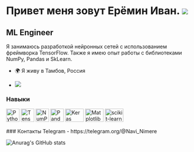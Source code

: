 Привет меня зовут Ерёмин Иван. ![](https://user-images.githubusercontent.com/18350557/176309783-0785949b-9127-417c-8b55-ab5a4333674e.gif)
=========================================================================================================================================

ML Engineer
----------

Я занимаюсь разработкой нейронных сетей с использованием фреймворка TensorFlow. Также я имею опыт работы с библиотеками NumPy, Pandas и SkLearn.

*   🌍 Я живу в Тамбов, Россия
*   <a href="https://www.github.com/Nimere1990" target="_blank" rel="noreferrer"><img
                  src="https://img.shields.io/github/followers/Nimere1990?logo=github&style=for-the-badge&color=0891b2&labelColor=1c1917"/>

    </a>
  ###  Навыки 
<p align="left">
<a href="https://www.python.org/" target="_blank" rel="noreferrer"><img src="https://raw.githubusercontent.com/danielcranney/readme-generator/main/public/icons/skills/python-colored.svg" width="36" height="36" alt="Python" /></a>
<a href="https://www.tensorflow.org/" target="_blank" rel="noreferrer"><img src="https://raw.githubusercontent.com/danielcranney/readme-generator/main/public/icons/skills/tensorflow-colored.svg" width="36" height="36" alt="TensorFlow" /></a>
<a href="https://numpy.org/" target="_blank" rel="noreferrer"><img src="https://github.com/marwin1991/profile-technology-icons/assets/76012086/4ec200c2-acdf-4c42-b419-cd49cba3d09f" width="36" height="36" alt="NumPy" /></a>
<a href="https://pandas.pydata.org/" target="_blank" rel="noreferrer"><img src="https://github.com/marwin1991/profile-technology-icons/assets/76012086/24b02d77-2f28-43c7-b5d6-e15e3395851b" width="36" height="36" alt="Pandas" /></a>
<a href="https://keras.io/" target="_blank" rel="noreferrer"><img src="https://img.shields.io/badge/Keras-%23D00000.svg?style=for-the-badge&logo=Keras&logoColor=white)" width="50" height="36" alt="Keras" /></a>
<a href="https://matplotlib.org/" target="_blank" rel="noreferrer"><img src="https://img.shields.io/badge/Matplotlib-%23ffffff.svg?style=for-the-badge&logo=Matplotlib&logoColor=black" width="50" height="36" alt="Matplotlib" /></a>
<a href="https://scikit-learn.org/" target="_blank" rel="noreferrer"><img src="https://img.shields.io/badge/scikit--learn-%23F7931E.svg?style=for-the-badge&logo=scikit-learn&logoColor=white" width="50" height="36" alt="scikit-learn" /></a>
</p>                   
### Контакты
Telegram - https://telegram.org/@Navi_Nimere

![Anurag's GitHub stats](https://github-readme-stats.vercel.app/api?username=NIMERE1990&theme=darcula_icons=true)
